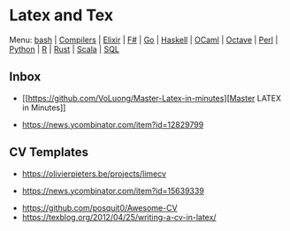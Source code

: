 # Latex and Tex

Menu: [bash](bash.md) | [Compilers](compilers.ms) | [Elixir](elixir.md) |  [F#](fsharp.ms) | [Go](go.md) | [Haskell](haskell.md) | [OCaml](ocaml.md) | [Octave](octave.md) | [Perl](perl.org) | [Python](python.md) | [R](r.md) | [Rust](rust.md) | [Scala](scala.md)  | [SQL](sql.md)

## Inbox

+ [[https://github.com/VoLuong/Master-Latex-in-minutes][Master LATEX in Minutes]]
 - https://news.ycombinator.com/item?id=12829799

## CV Templates

+ https://olivierpieters.be/projects/limecv
 - https://news.ycombinator.com/item?id=15639339
+ https://github.com/posquit0/Awesome-CV
+ https://texblog.org/2012/04/25/writing-a-cv-in-latex/
